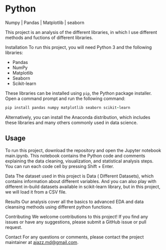 # Python
Numpy | Pandas | Matplotlib | seaborn 


This project is an analysis of the different libraries, in which I use different methods and fuctions of different libraries.

Installation To run this project, you will need Python 3 and the following libraries:

- Pandas
- NumPy
- Matplotlib
- Seaborn
- Scikit-learn

These libraries can be installed using ```pip```, the Python package installer. Open a command prompt and run the following command:
```ruby
pip install pandas numpy matplotlib seaborn scikit-learn
```
Alternatively, you can install the Anaconda distribution, which includes these libraries and many others commonly used in data science.

## Usage
To run this project, download the repository and open the Jupyter notebook main.ipynb. This notebook contains the Python code and comments explaining the data cleaning, visualization, and statistical analysis steps. You can run each code cell by pressing Shift + Enter.

Data
The dataset used in this project is Data ( Different Datasets), which contains information about different variables. And you can also play with different in-build datasets available in scikit-learn library, but in this project, we will load it from a CSV file.

Results
Our analysis cover all the basics to advanced EDA and data cleansing methods using different python functions.

Contributing
We welcome contributions to this project! If you find any issues or have any suggestions, please submit a GitHub issue or pull request.

Contact
For any questions or comments, please contact the project maintainer at ajazz.md@gmail.com.
